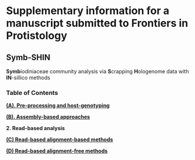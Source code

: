 
# Supplementary information for a manuscript submitted to Frontiers in Protistology

## Symb-SHIN
**Symb**iodiniaceae community analysis via **S**crapping **H**ologenome data with **IN**-sillico methods



### Table of Contents

**[(A). Pre-processing and host-genotyping](A_preprocess_host.md)**

**[(B). Assembly-based approaches](B_Assembly-based.md)**

**2. Read-based analysis**

**[ (C) Read-based alignment-based methods](C_Read-based_alignment.md)**

**[ (D) Read-based alignment-free methods](D_Read-based_alignment-free.md)**


